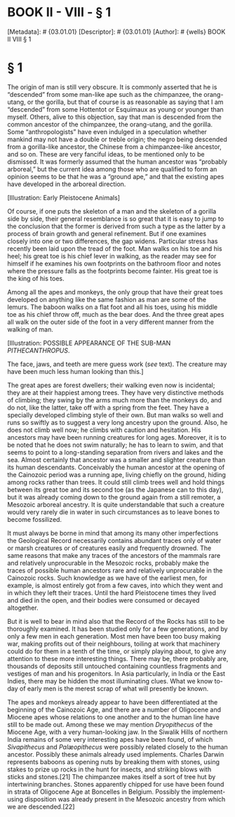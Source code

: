 # BOOK II - VIII - § 1
[Metadata]: # {03.01.01}
[Descriptor]: # {03.01.01}
[Author]: # {wells}
BOOK II
VIII
§ 1
# § 1
The origin of man is still very obscure. It is commonly asserted that he is
“descended” from some man-like ape such as the chimpanzee, the orang-utang, or
the gorilla, but that of course is as reasonable as saying that I am
“descended” from some Hottentot or Esquimaux as young or younger than myself.
Others, alive to this objection, say that man is descended from the common
ancestor of the chimpanzee, the orang-utang, and the gorilla. Some
“anthropologists” have even indulged in a speculation whether mankind may not
have a double or treble origin; the negro being descended from a gorilla-like
ancestor, the Chinese from a chimpanzee-like ancestor, and so on. These are
very fanciful ideas, to be mentioned only to be dismissed. It was formerly
assumed that the human ancestor was “probably arboreal,” but the current idea
among those who are qualified to form an opinion seems to be that he was a
“ground ape,” and that the existing apes have developed in the arboreal
direction.

[Illustration: Early Pleistocene Animals]

Of course, if one puts the skeleton of a man and the skeleton of a gorilla side
by side, their general resemblance is so great that it is easy to jump to the
conclusion that the former is derived from such a type as the latter by a
process of brain growth and general refinement. But if one examines closely
into one or two differences, the gap widens. Particular stress has recently
been laid upon the tread of the foot. Man walks on his toe and his heel; his
great toe is his chief lever in walking, as the reader may see for himself if
he examines his own footprints on the bathroom floor and notes where the
pressure falls as the footprints become fainter. His great toe is the king of
his toes.

Among all the apes and monkeys, the only group that have their great toes
developed on anything like the same fashion as man are some of the lemurs. The
baboon walks on a flat foot and all his toes, using his middle toe as his chief
throw off, much as the bear does. And the three great apes all walk on the
outer side of the foot in a very different manner from the walking of man.

[Illustration: POSSIBLE APPEARANCE OF THE SUB-MAN _PITHECANTHROPUS_.

The face, jaws, and teeth are mere guess work (_see_ text). The creature may
have been much less human looking than this.]

The great apes are forest dwellers; their walking even now is incidental; they
are at their happiest among trees. They have very distinctive methods of
climbing; they swing by the arms much more than the monkeys do, and do not,
like the latter, take off with a spring from the feet. They have a specially
developed climbing style of their own. But man walks so well and runs so
swiftly as to suggest a very long ancestry upon the ground. Also, he does not
climb well now; he climbs with caution and hesitation. His ancestors may have
been running creatures for long ages. Moreover, it is to be noted that he does
not swim naturally; he has to learn to swim, and that seems to point to a
long-standing separation from rivers and lakes and the sea. Almost certainly
that ancestor was a smaller and slighter creature than its human descendants.
Conceivably the human ancestor at the opening of the Cainozoic period was a
running ape, living chiefly on the ground, hiding among rocks rather than
trees. It could still climb trees well and hold things between its great toe
and its second toe (as the Japanese can to this day), but it was already coming
down to the ground again from a still remoter, a Mesozoic arboreal ancestry. It
is quite understandable that such a creature would very rarely die in water in
such circumstances as to leave bones to become fossilized.

It must always be borne in mind that among its many other imperfections the
Geological Record necessarily contains abundant traces only of water or marsh
creatures or of creatures easily and frequently drowned. The same reasons that
make any traces of the ancestors of the mammals rare and relatively
unprocurable in the Mesozoic rocks, probably make the traces of possible human
ancestors rare and relatively unprocurable in the Cainozoic rocks. Such
knowledge as we have of the earliest men, for example, is almost entirely got
from a few caves, into which they went and in which they left their traces.
Until the hard Pleistocene times they lived and died in the open, and their
bodies were consumed or decayed altogether.

But it is well to bear in mind also that the Record of the Rocks has still to
be thoroughly examined. It has been studied only for a few generations, and by
only a few men in each generation. Most men have been too busy making war,
making profits out of their neighbours, toiling at work that machinery could do
for them in a tenth of the time, or simply playing about, to give any attention
to these more interesting things. There may be, there probably are, thousands
of deposits still untouched containing countless fragments and vestiges of man
and his progenitors. In Asia particularly, in India or the East Indies, there
may be hidden the most illuminating clues. What we know to-day of early men is
the merest scrap of what will presently be known.

The apes and monkeys already appear to have been differentiated at the
beginning of the Cainozoic Age, and there are a number of Oligocene and Miocene
apes whose relations to one another and to the human line have still to be made
out. Among these we may mention _Dryopithecus_ of the Miocene Age, with a very
human-looking jaw. In the Siwalik Hills of northern India remains of some very
interesting apes have been found, of which _Sivapithecus_ and _Palæopithecus_
were possibly related closely to the human ancestor. Possibly these animals
already used implements. Charles Darwin represents baboons as opening nuts by
breaking them with stones, using stakes to prize up rocks in the hunt for
insects, and striking blows with sticks and stones.[21] The chimpanzee makes
itself a sort of tree hut by intertwining branches. Stones apparently chipped
for use have been found in strata of Oligocene Age at Boncelles in Belgium.
Possibly the implement-using disposition was already present in the Mesozoic
ancestry from which we are descended.[22]

